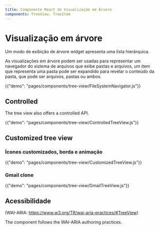 ```yaml
---
title: Componente React de Visualização em Árvore
components: TreeView, TreeItem
---
```


# Visualização em árvore

<p class="description">Um modo de exibição de árvore widget apresenta uma lista hierárquica.</p>

As visualizações em árvore podem ser usadas para representar um navegador do sistema de arquivos que exibe pastas e arquivos, um item que representa uma pasta pode ser expandido para revelar o conteúdo da pasta, que pode ser arquivos, pastas ou ambos.

{{"demo": "pages/components/tree-view/FileSystemNavigator.js"}}

## Controlled

The tree view also offers a controlled API.

{{"demo": "pages/components/tree-view/ControlledTreeView.js"}}

## Customized tree view

### Ícones customizados, borda e animação

{{"demo": "pages/components/tree-view/CustomizedTreeView.js"}}

### Gmail clone

{{"demo": "pages/components/tree-view/GmailTreeView.js"}}

## Acessibilidade

(WAI-ARIA: https://www.w3.org/TR/wai-aria-practices/#TreeView)

The component follows the WAI-ARIA authoring practices.